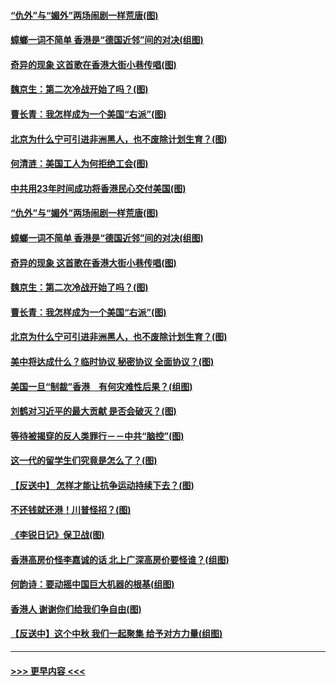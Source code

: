 #### [“仇外”与“媚外”两场闹剧一样荒唐(图)](../pages/p4/907689.md?t=09180533) 
#### [蟑螂一词不简单 香港是“德国近邻”间的对决(组图)](../pages/p4/907618.md?t=09180533) 
#### [奇异的现象 这首歌在香港大街小巷传唱(图)](../pages/p4/907583.md?t=09180533) 
#### [魏京生：第二次冷战开始了吗？(图)](../pages/p4/907581.md?t=09180533) 
#### [曹长青：我怎样成为一个美国“右派”(图)](../pages/p4/907580.md?t=09180533) 
#### [北京为什么宁可引进非洲黑人，也不废除计划生育？(图)](../pages/p4/907577.md?t=09180533) 
#### [何清涟：美国工人为何拒绝工会(图)](../pages/p4/907701.md?t=09180533) 
#### [中共用23年时间成功将香港民心交付美国(图)](../pages/p4/907698.md?t=09180533) 
#### [“仇外”与“媚外”两场闹剧一样荒唐(图)](../pages/p4/907689.md?t=09180533) 
#### [蟑螂一词不简单 香港是“德国近邻”间的对决(组图)](../pages/p4/907618.md?t=09180533) 
#### [奇异的现象 这首歌在香港大街小巷传唱(图)](../pages/p4/907583.md?t=09180533) 
#### [魏京生：第二次冷战开始了吗？(图)](../pages/p4/907581.md?t=09180533) 
#### [曹长青：我怎样成为一个美国“右派”(图)](../pages/p4/907580.md?t=09180533) 
#### [北京为什么宁可引进非洲黑人，也不废除计划生育？(图)](../pages/p4/907577.md?t=09180533) 
#### [美中将达成什么？临时协议 秘密协议 全面协议？(图)](../pages/p4/907576.md?t=09180533) 
#### [美国一旦“制裁”香港　有何灾难性后果？(组图)](../pages/p4/907575.md?t=09180533) 
#### [刘鹤对习近平的最大贡献 是否会破灭？(图)](../pages/p4/907509.md?t=09180533) 
#### [等待被揭穿的反人类罪行－－中共“脑控”(图)](../pages/p4/907167.md?t=09180533) 
#### [这一代的留学生们究竟是怎么了？(图)](../pages/p4/907473.md?t=09180533) 
#### [【反送中】 怎样才能让抗争运动持续下去？(图)](../pages/p4/907466.md?t=09180533) 
#### [不还钱就还港！川普怪招？(图)](../pages/p4/907474.md?t=09180533) 
#### [《李锐日记》保卫战(图)](../pages/p4/907465.md?t=09180533) 
#### [香港高房价怪李嘉诚的话 北上广深高房价要怪谁？(组图)](../pages/p4/907471.md?t=09180533) 
#### [何韵诗：要动摇中国巨大机器的根基(组图)](../pages/p4/907469.md?t=09180533) 
#### [香港人 谢谢你们给我们争自由(图)](../pages/p4/907402.md?t=09180533) 
#### [【反送中】这个中秋 我们一起聚集 给予对方力量(组图)](../pages/p4/907401.md?t=09180533) 

----
#### [ >>> 更早内容 <<< ](../indexes/p4-earlier.md)
